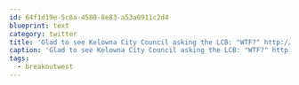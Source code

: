 ```yaml
---
id: 64f1d19e-5c8a-4580-8e83-a53a0911c2d4
blueprint: text
category: twitter
title: 'Glad to see Kelowna City Council asking the LCB: "WTF?" http://tinyurl.com/2986hfc #breakoutwest'
caption: 'Glad to see Kelowna City Council asking the LCB: "WTF?" http://tinyurl.com/2986hfc <span class="hashtag hashtag_local">#<a href="http://tweettemp.darylchymko.ca/?tag=breakoutwest">breakoutwest</a>'
tags:
  - breakoutwest
---
```

